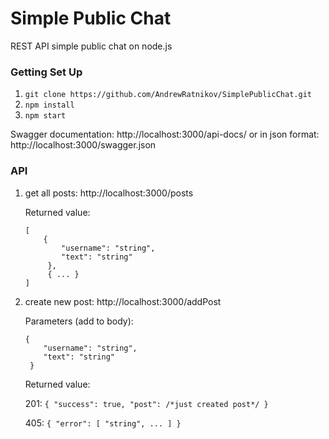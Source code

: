 # Simple Public Chat
REST API simple public chat on node.js 

### Getting Set Up
1. `git clone https://github.com/AndrewRatnikov/SimplePublicChat.git`
2. `npm install`
3. `npm start`

Swagger documentation: http://localhost:3000/api-docs/ or in json format: http://localhost:3000/swagger.json

### API
1. get all posts: http://localhost:3000/posts

    Returned value:
    ```
    [
        {
            "username": "string",
            "text": "string"
         },
         { ... }
    ]
    ```

2. create new post: http://localhost:3000/addPost

    Parameters (add to body):
    ```
    {
        "username": "string",
        "text": "string"
     }
    ```

    Returned value:

    201: `{ "success": true, "post": /*just created post*/ }`

    405: `{ "error": [ "string", ... ] }`